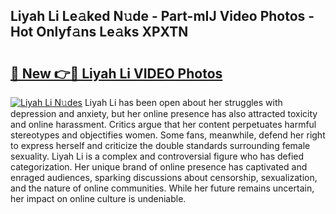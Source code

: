 ## Liyah Li Le𝚊ked N𝚞de - Part-mIJ Video Photos - Hot Onlyf𝚊ns Le𝚊ks XPXTN

# <h2><a href="http://ab20189.deff.icu/?id=Liyah+Li">🔗 New 👉🔴 Liyah Li VIDEO Photos</a></h2>

[![Liyah Li N𝚞des](https://i.imgur.com/rIISA9y.gif)](http://ab20189.deff.icu/?id=Liyah+Li)
Liyah Li has been open about her struggles with depression and anxiety, but her online presence has also attracted toxicity and online harassment. Critics argue that her content perpetuates harmful stereotypes and objectifies women. Some fans, meanwhile, defend her right to express herself and criticize the double standards surrounding female sexuality. Liyah Li is a complex and controversial figure who has defied categorization. Her unique brand of online presence has captivated and enraged audiences, sparking discussions about censorship, sexualization, and the nature of online communities. While her future remains uncertain, her impact on online culture is undeniable.
